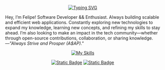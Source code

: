 <div align="center">
  
  [![Typing SVG](https://readme-typing-svg.demolab.com?font=Changa&duration=4000&color=F10000&center=true&width=435&lines=%E3%81%AF%E3%81%98%E3%82%81%E3%81%BE%E3%81%97%E3%81%A6%E3%80%82;I'm+Felipe;%E8%B5%A4+...;Aka+...%2C+Ferupin+)](https://git.io/typing-svg)
</div>

<div>
  <p>
Hey, I’m Felipe! Software Developer && Enthusiast. Always building scalable and efficient web applications. Constantly exploring new technologies to expand my knowledge, learning new concepts, and refining my skills to stay ahead. I’m also looking to make an impact in the tech community—whether through open-source contributions, collaboration, or sharing knowledge. —<i>"Always Strive and Prosper (A$AP)."</i>
  </p>
</div>

<div align="center">

[![My Skills](https://skillicons.dev/icons?i=js,ts,react,nodejs,php,docker,html,css,mongodb,supabase,tailwind,nextjs,git,figma)](https://skillicons.dev)

[![Static Badge](https://img.shields.io/badge/linkedin-700000)](https://www.linkedin.com/in/felipedmats/)
[![Static Badge](https://img.shields.io/badge/instagram-700000)](https://www.instagram.com/muffensu/)
</div>


